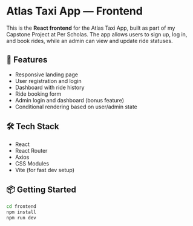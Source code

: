# Atlas Taxi App — Frontend

This is the **React frontend** for the Atlas Taxi App, built as part of my Capstone Project at Per Scholas. The app allows users to sign up, log in, and book rides, while an admin can view and update ride statuses.

## 🚀 Features

- Responsive landing page
- User registration and login
- Dashboard with ride history
- Ride booking form
- Admin login and dashboard (bonus feature)
- Conditional rendering based on user/admin state

## 🛠 Tech Stack

- React
- React Router
- Axios
- CSS Modules
- Vite (for fast dev setup)

## 📦 Getting Started

```bash
cd frontend
npm install
npm run dev
